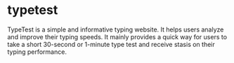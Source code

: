 # typetest
TypeTest is a simple and informative typing website. It helps users analyze and improve their typing speeds. It mainly provides a quick way for users to take a short 30-second or 1-minute type test and receive stasis on their typing performance.
